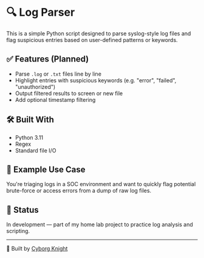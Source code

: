 # 🔍 Log Parser

This is a simple Python script designed to parse syslog-style log files and flag suspicious entries based on user-defined patterns or keywords.

## ✅ Features (Planned)

- Parse `.log` or `.txt` files line by line
- Highlight entries with suspicious keywords (e.g. "error", "failed", "unauthorized")
- Output filtered results to screen or new file
- Add optional timestamp filtering

## 🛠 Built With

- Python 3.11
- Regex
- Standard file I/O

## 📂 Example Use Case

You're triaging logs in a SOC environment and want to quickly flag potential brute-force or access errors from a dump of raw log files.

## 🚧 Status

In development — part of my home lab project to practice log analysis and scripting.

---

👾 Built by [Cyborg Knight](https://cyborgknight404.github.io)

